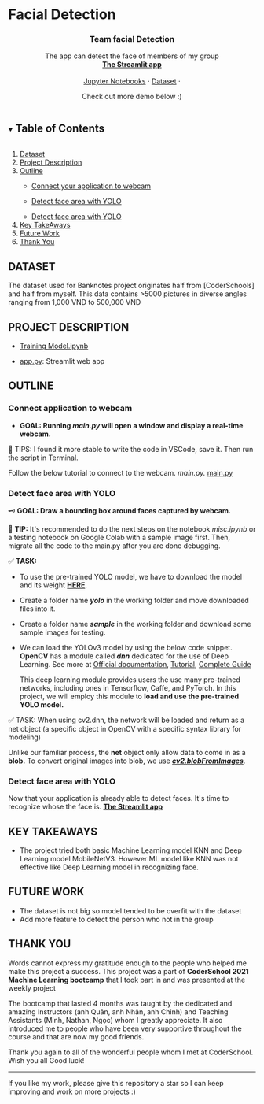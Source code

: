 # Facial Detection
</p>

<p align="center">
  <h3 align="center">Team facial Detection</h3>
  <p align="center">
    The app can detect the face of members of my group
    <br />
    <a href="https://raw.githubusercontent.com/SuzyNguyenn/Dectect-Face-/main/main.py"><strong>The Streamlit app</strong></a>
    <br />
    <br />
    <a href="https://github.com/SuzyNguyenn/Dectect-Face-/blob/main/training%20mobilenet.ipynb">Jupyter Notebooks</a>
    ·
    <a href="https://github.com/CHP2108/Dectect-Face-/tree/main/Data">Dataset</a>
    ·
  </p>
</p>

<p align="center">Check out more demo below :)</p>

<!-- TABLE OF CONTENTS -->
<details open="open">
  <summary><h2 style="display: inline-block">Table of Contents</h2></summary>
  <ol>
    <li><a href="#dataset">Dataset</a></li>
    <li><a href="#project-description">Project Description</a></li>
    <li><a href="#outline">Outline</a></li>
      <ul><li><a href="#i-Connect application to webcam">Connect your application to webcam</a></li></ul>
      <ul><li><a href="#ii-Detect face area with YOLO">Detect face area with YOLO</a></li></ul>
      <ul><li><a href="#iii-Detect face area with YOLO">Detect face area with YOLO</a></li></ul>
    <li><a href="#key-takeaways">Key TakeAways</a></li>
    <li><a href="#future-work">Future Work</a></li>
    <li><a href="#thank-you">Thank You</a></li>
  </ol>
</details>


## DATASET
The dataset used for Banknotes project originates half from [CoderSchools] and half from myself. This data contains >5000 pictures in diverse angles ranging from 1,000 VND to 500,000 VND

## PROJECT DESCRIPTION    
   - [Training Model.ipynb](https://github.com/SuzyNguyenn/Banknotes_VND/blob/main/Training.ipynb)
    
   - [app.py](https://github.com/SuzyNguyenn/Banknotes_VND/blob/main/streamlit_app.py): Streamlit web app

## OUTLINE
### Connect application to webcam
- **GOAL: Running *main.py* will open a window and display a real-time webcam.**

🥸 TIPS: I found it more stable to write the code in VSCode, save it. Then run the script in Terminal.

Follow the below tutorial to connect to the webcam. *main.py.*
<a href="https://colab.research.google.com/drive/13r-kErvZuHaLDEFalIHPVN4HcfJTcJt0"> main.py </a>

### Detect face area with YOLO

🗝  **GOAL: Draw a bounding box around faces captured by webcam.**

👀  **TIP:** It's recommended to do the next steps on the notebook *misc.ipynb* or a testing notebook on Google Colab with a sample image first. Then, migrate all the code to the main.py after you are done debugging. 

✅  **TASK:**

- To use the pre-trained YOLO model, we have to download the model and its weight [**HERE**](https://drive.google.com/drive/folders/1QO9ydq_cUHlfpKK78DSUymHii5aix2jf?usp=sharing).
- Create a folder name ***yolo*** in the working folder and move downloaded files into it.
- Create a folder name ***sample*** in the working folder and download some sample images for testing.
- We can load the YOLOv3 model by using the below code snippet. **OpenCV** has a module called ***dnn*** dedicated for the use of Deep Learning. See more at [Official documentation](https://docs.opencv.org/3.4/d6/d0f/group__dnn.html), [Tutorial](https://docs.opencv.org/master/d2/d58/tutorial_table_of_content_dnn.html), [Complete Guide](https://bleedai.com/deep-learning-with-opencv-dnn-module-a-comprehensive-guide/)
    
    This deep learning module provides users the use many pre-trained networks, including ones in Tensorflow, Caffe, and PyTorch. In this project, we will employ this module to **load and use the pre-trained YOLO model.**

✅  TASK: When using cv2.dnn, the network will be loaded and return as a net object (a specific object in OpenCV with a specific syntax library for modeling)

Unlike our familiar process, the **net** object only allow data to come in as a **blob.** To convert original images into blob, we use ***[cv2.blobFromImages](https://www.pyimagesearch.com/2017/11/06/deep-learning-opencvs-blobfromimage-works/)***. 

### Detect face area with YOLO
Now that your application is already able to detect faces. It's time to recognize whose the face is.
<a href="https://raw.githubusercontent.com/SuzyNguyenn/Dectect-Face-/main/streamlit_app.py"><strong>The Streamlit app</strong></a>

## KEY TAKEAWAYS
- The project tried both basic Machine Learning model KNN and Deep Learning model MobileNetV3. However ML model like KNN was not effective like Deep Learning model in recognizing face.


## FUTURE WORK
  - The dataset is not big so model tended to be overfit with the dataset
  - Add more feature to detect the person who not in the group


## THANK YOU

  Words cannot express my gratitude enough to the people who helped me make this project a success. This project was a part of **CoderSchool 2021 Machine Learning bootcamp** that I took part in and was presented at the weekly project
  
  The bootcamp that lasted 4 months was taught by the dedicated and amazing Instructors (anh Quân, anh Nhân, anh Chinh) and Teaching Assistants (Minh, Nathan, Ngọc) whom I greatly appreciate. It also introduced me to people who have been very supportive throughout the course and that are now my good friends.
  
  Thank you again to all of the wonderful people whom I met at CoderSchool. Wish you all Good luck!
  
 -----------------
 If you like my work, please give this repository a star so I can keep improving and work on more projects :)

